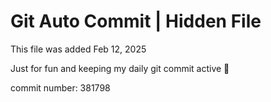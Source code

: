 # Git Auto Commit | Hidden File

This file was added Feb 12, 2025

Just for fun and keeping my daily git commit active 🤪

commit number: 381798
